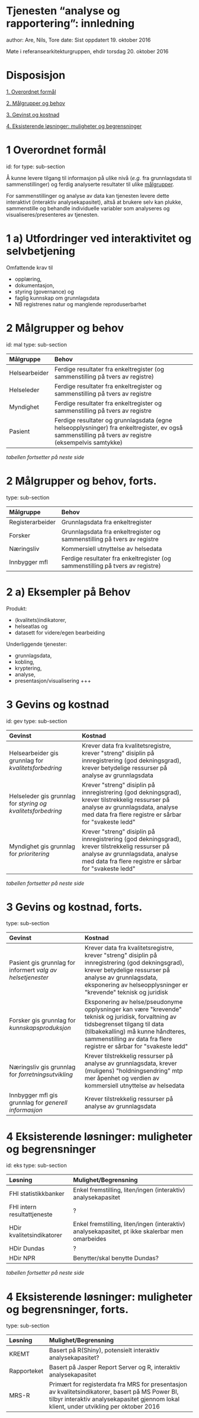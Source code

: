 Tjenesten “analyse og rapportering”: innledning
========================================================
author: Are, Nils, Tore
date: Sist oppdatert 19. oktober 2016

Møte i referansearkitekturgruppen, ehdir torsdag 20. oktober 2016


Disposisjon
========================================================

[1. Overordnet formål](#/for)

[2. Målgrupper og behov](#/mal)

[3. Gevinst og kostnad](#/gev)

[4. Eksisterende løsninger: muligheter og begrensninger](#/eks) 


1 Overordnet formål
========================================================
id: for
type: sub-section

Å kunne levere tilgang til informasjon på ulike nivå (_e.g._ fra grunnlagsdata til sammenstillinger) og ferdig analyserte resultater til ulike [målgrupper](#/mal).

For sammenstillinger og analyse av data kan tjenesten levere dette interaktivt (interaktiv analysekapasitet), altså at brukere selv kan plukke, sammenstille og behandle individuelle variabler som analyseres og visualiseres/presenteres av tjenesten.


1 a) Utfordringer ved interaktivitet og selvbetjening
========================================================

Omfattende krav til
- opplæring,
- dokumentasjon,
- styring (governance) og
- faglig kunnskap om grunnlagsdata
- NB registrenes natur og manglende reproduserbarhet


2 Målgrupper og behov
========================================================
id: mal
type: sub-section

|Målgruppe       |Behov|
|:---------------|:----|
|Helsearbeider   |Ferdige resultater fra enkeltregister (og sammenstilling på tvers av registre)|
|Helseleder      |Ferdige resultater fra enkeltregister og sammenstilling på tvers av registre|
|Myndighet       |Ferdige resultater fra enkeltregister og sammenstilling på tvers av registre|
|Pasient         |Ferdige resultater og grunnlagsdata (egne helseopplysninger) fra enkeltregister, ev også sammenstilling på tvers av registre (eksempelvis samtykke)|
_tabellen fortsetter på neste side_


2 Målgrupper og behov, forts.
========================================================
type: sub-section

|Målgruppe       |Behov|
|:---------------|:----|
|Registerarbeider|Grunnlagsdata fra enkeltregister|
|Forsker         |Grunnlagsdata fra enkeltregister og sammenstilling på tvers av registre|
|Næringsliv      |Kommersiell utnyttelse av helsedata|
|Innbygger mfl   |Ferdige resultater fra enkeltregister (og sammenstilling på tvers av registre)|


2 a) Eksempler på Behov
========================================================

Produkt:
- (kvalitets)indikatorer,
- helseatlas og
- datasett for videre/egen bearbeiding

Underliggende tjenester:
- grunnlagsdata,
- kobling,
- kryptering,
- analyse,
- presentasjon/visualisering +++


3 Gevins og kostnad
========================================================
id: gev
type: sub-section

|Gevinst|Kostnad|
|:------|:------|
|Helsearbeider gis grunnlag for *kvalitetsforbedring*|Krever data fra kvalitetsregistre, krever "streng" disiplin på innregistrering (god dekningsgrad), krever betydelige ressurser på analyse av grunnlagsdata|
|Helseleder gis grunnlag for *styring og kvalitetsforbedring*|Krever "streng" disiplin på innregistrering (god dekningsgrad), krever tilstrekkelig ressurser på analyse av grunnlagsdata, analyse med data fra flere registre er sårbar for "svakeste ledd"|
|Myndighet gis grunnlag for *prioritering*|Krever "streng" disiplin på innregistrering (god dekningsgrad), krever tilstrekkelig ressurser på analyse av grunnlagsdata, analyse med data fra flere registre er sårbar for "svakeste ledd"|
_tabellen fortsetter på neste side_


3 Gevins og kostnad, forts.
========================================================
type: sub-section

|Gevinst|Kostnad|
|:------|:------|
|Pasient gis grunnlag for informert *valg av helsetjenester*|Krever data fra kvalitetsregistre, krever "streng" disiplin på innregistrering (god dekningsgrad), krever betydelige ressurser på analyse av grunnlagsdata, eksponering av helseopplysninger er "krevende" teknisk og juridisk|
|Forsker gis grunnlag for *kunnskapsproduksjon*|Eksponering av helse/pseudonyme opplysninger kan være "krevende" teknisk og juridisk, forvaltning av tidsbegrenset tilgang til data (tilbakekalling) må kunne håndteres, sammenstilling av data fra flere registre er sårbar for "svakeste ledd"|
|Næringsliv gis grunnlag for *forretningsutvikling*|Krever tilstrekkelig ressurser på analyse av grunnlagsdata, krever (muligens) "holdningsendring" mtp mer åpenhet og verdien av kommersiell utnyttelse av helsedata| 
|Innbygger mfl gis grunnlag for *generell informasjon*|Krever tilstrekkelig ressurser på analyse av grunnlagsdata|


4 Eksisterende løsninger: muligheter og begrensninger
========================================================
id: eks
type: sub-section

|Løsning                    |Mulighet/Begrensning|
|:--------------------------|:-------------------|
|FHI statistikkbanker       |Enkel fremstilling, liten/ingen (interaktiv) analysekapasitet|
|FHI intern resultattjeneste|?|
|HDir kvalitetsindikatorer  |Enkel fremstilling, liten/ingen (interaktiv) analysekapasitet, pt ikke skalerbar men omarbeides|
|HDir Dundas                |?|
|HDir NPR                   |Benytter/skal benytte Dundas?|
_tabellen fortsetter på neste side_


4 Eksisterende løsninger: muligheter og begrensninger, forts.
========================================================
type: sub-section

|Løsning                    |Mulighet/Begrensning|
|:--------------------------|:-------------------|
|KREMT                      |Basert på R(Shiny), potensielt interaktiv analysekapasitet?|
|Rapporteket                |Basert på Jasper Report Server og R, interaktiv analysekapasitet|
|MRS-R                      |Primært for registerdata fra MRS for presentasjon av kvalitetsindikatorer, basert på MS Power BI, tilbyr interaktiv analysekapasitet gjennom lokal klient, under utvikling per oktober 2016|
